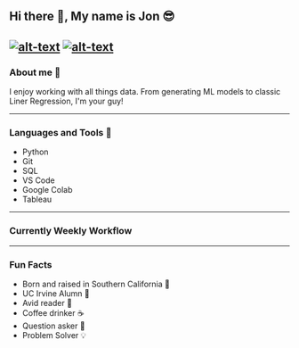 ## Hi there 👋, My name is Jon :sunglasses:
[![alt-text](https://img.shields.io/badge/-LinkedIn-blue)](https://www.linkedin.com/in/dickinson17/)
[![alt-text](https://img.shields.io/badge/-Portfolio-red)](https://share.streamlit.io/jonathjd/webapp/main/main.py)
---
### About me :notebook:
I enjoy working with all things data. From generating ML models to classic Liner Regression, I'm your guy!

---
### Languages and Tools :hammer:
- Python
- Git
- SQL
- VS Code
- Google Colab
- Tableau

---
### Currently Weekly Workflow
<!--START_SECTION:waka-->
<!--END_SECTION:waka-->

---
### Fun Facts
- Born and raised in Southern California :palm_tree:
- UC Irvine Alumn :ant:
- Avid reader :blue_book:
- Coffee drinker :coffee:
- Question asker :thought_balloon:
- Problem Solver :bulb:

<!--
**jonathjd/jonathjd** is a ✨ _special_ ✨ repository because its `README.md` (this file) appears on your GitHub profile.

Here are some ideas to get you started:

- 🔭 I’m currently working on 
- 🌱 I’m currently learning ...
- 👯 I’m looking to collaborate on ...
- 🤔 I’m looking for help with ...
- 💬 Ask me about ...
- 📫 How to reach me: ...
- 😄 Pronouns: ...
- ⚡ Fun fact: ...
-->

